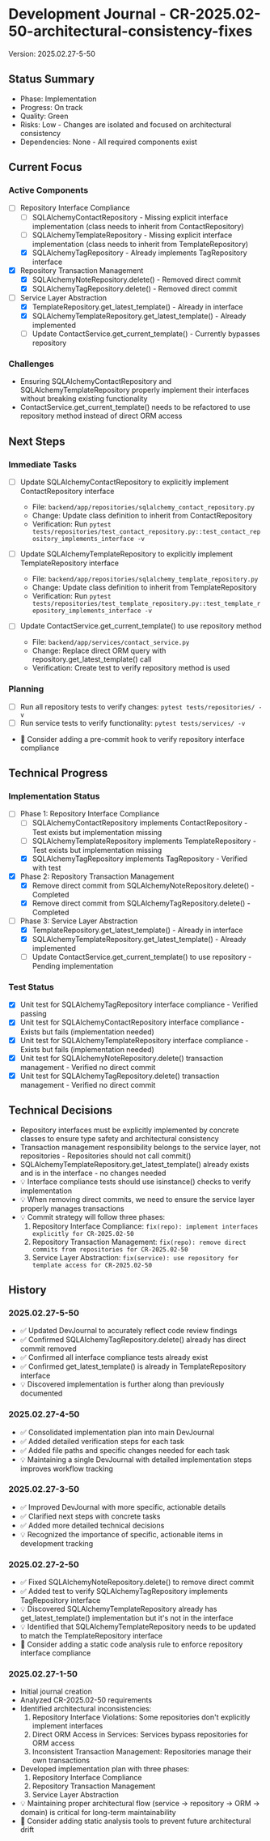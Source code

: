 # Development Journal - CR-2025.02-50-architectural-consistency-fixes
Version: 2025.02.27-5-50

## Status Summary
- Phase: Implementation
- Progress: On track
- Quality: Green
- Risks: Low - Changes are isolated and focused on architectural consistency
- Dependencies: None - All required components exist

## Current Focus
### Active Components
- [ ] Repository Interface Compliance
  - [ ] SQLAlchemyContactRepository - Missing explicit interface implementation (class needs to inherit from ContactRepository)
  - [ ] SQLAlchemyTemplateRepository - Missing explicit interface implementation (class needs to inherit from TemplateRepository)
  - [x] SQLAlchemyTagRepository - Already implements TagRepository interface
- [x] Repository Transaction Management
  - [x] SQLAlchemyNoteRepository.delete() - Removed direct commit
  - [x] SQLAlchemyTagRepository.delete() - Removed direct commit
- [ ] Service Layer Abstraction
  - [x] TemplateRepository.get_latest_template() - Already in interface
  - [x] SQLAlchemyTemplateRepository.get_latest_template() - Already implemented
  - [ ] Update ContactService.get_current_template() - Currently bypasses repository

### Challenges
- Ensuring SQLAlchemyContactRepository and SQLAlchemyTemplateRepository properly implement their interfaces without breaking existing functionality
- ContactService.get_current_template() needs to be refactored to use repository method instead of direct ORM access

## Next Steps
### Immediate Tasks
- [ ] Update SQLAlchemyContactRepository to explicitly implement ContactRepository interface
  - File: `backend/app/repositories/sqlalchemy_contact_repository.py`
  - Change: Update class definition to inherit from ContactRepository
  - Verification: Run `pytest tests/repositories/test_contact_repository.py::test_contact_repository_implements_interface -v`

- [ ] Update SQLAlchemyTemplateRepository to explicitly implement TemplateRepository interface
  - File: `backend/app/repositories/sqlalchemy_template_repository.py`
  - Change: Update class definition to inherit from TemplateRepository
  - Verification: Run `pytest tests/repositories/test_template_repository.py::test_template_repository_implements_interface -v`

- [ ] Update ContactService.get_current_template() to use repository method
  - File: `backend/app/services/contact_service.py`
  - Change: Replace direct ORM query with repository.get_latest_template() call
  - Verification: Create test to verify repository method is used

### Planning
- [ ] Run all repository tests to verify changes: `pytest tests/repositories/ -v`
- [ ] Run service tests to verify functionality: `pytest tests/services/ -v`
- 🔄 Consider adding a pre-commit hook to verify repository interface compliance

## Technical Progress
### Implementation Status
- [ ] Phase 1: Repository Interface Compliance
  - [ ] SQLAlchemyContactRepository implements ContactRepository - Test exists but implementation missing
  - [ ] SQLAlchemyTemplateRepository implements TemplateRepository - Test exists but implementation missing
  - [x] SQLAlchemyTagRepository implements TagRepository - Verified with test
- [x] Phase 2: Repository Transaction Management
  - [x] Remove direct commit from SQLAlchemyNoteRepository.delete() - Completed
  - [x] Remove direct commit from SQLAlchemyTagRepository.delete() - Completed
- [ ] Phase 3: Service Layer Abstraction
  - [x] TemplateRepository.get_latest_template() - Already in interface
  - [x] SQLAlchemyTemplateRepository.get_latest_template() - Already implemented
  - [ ] Update ContactService.get_current_template() to use repository - Pending implementation

### Test Status
- [x] Unit test for SQLAlchemyTagRepository interface compliance - Verified passing
- [x] Unit test for SQLAlchemyContactRepository interface compliance - Exists but fails (implementation needed)
- [x] Unit test for SQLAlchemyTemplateRepository interface compliance - Exists but fails (implementation needed)
- [x] Unit test for SQLAlchemyNoteRepository.delete() transaction management - Verified no direct commit
- [x] Unit test for SQLAlchemyTagRepository.delete() transaction management - Verified no direct commit

## Technical Decisions
- Repository interfaces must be explicitly implemented by concrete classes to ensure type safety and architectural consistency
- Transaction management responsibility belongs to the service layer, not repositories - Repositories should not call commit()
- SQLAlchemyTemplateRepository.get_latest_template() already exists and is in the interface - no changes needed
- 💡 Interface compliance tests should use isinstance() checks to verify implementation
- 💡 When removing direct commits, we need to ensure the service layer properly manages transactions
- 💡 Commit strategy will follow three phases:
  1. Repository Interface Compliance: `fix(repo): implement interfaces explicitly for CR-2025.02-50`
  2. Repository Transaction Management: `fix(repo): remove direct commits from repositories for CR-2025.02-50`
  3. Service Layer Abstraction: `fix(service): use repository for template access for CR-2025.02-50`

## History
### 2025.02.27-5-50
- ✅ Updated DevJournal to accurately reflect code review findings
- ✅ Confirmed SQLAlchemyTagRepository.delete() already has direct commit removed
- ✅ Confirmed all interface compliance tests already exist
- ✅ Confirmed get_latest_template() is already in TemplateRepository interface
- 💡 Discovered implementation is further along than previously documented

### 2025.02.27-4-50
- ✅ Consolidated implementation plan into main DevJournal
- ✅ Added detailed verification steps for each task
- ✅ Added file paths and specific changes needed for each task
- 💡 Maintaining a single DevJournal with detailed implementation steps improves workflow tracking

### 2025.02.27-3-50
- ✅ Improved DevJournal with more specific, actionable details
- ✅ Clarified next steps with concrete tasks
- ✅ Added more detailed technical decisions
- 💡 Recognized the importance of specific, actionable items in development tracking

### 2025.02.27-2-50
- ✅ Fixed SQLAlchemyNoteRepository.delete() to remove direct commit
- ✅ Added test to verify SQLAlchemyTagRepository implements TagRepository interface
- 💡 Discovered SQLAlchemyTemplateRepository already has get_latest_template() implementation but it's not in the interface
- 💡 Identified that SQLAlchemyTemplateRepository needs to be updated to match the TemplateRepository interface
- 🔄 Consider adding a static code analysis rule to enforce repository interface compliance

### 2025.02.27-1-50
- Initial journal creation
- Analyzed CR-2025.02-50 requirements
- Identified architectural inconsistencies:
  1. Repository Interface Violations: Some repositories don't explicitly implement interfaces
  2. Direct ORM Access in Services: Services bypass repositories for ORM access
  3. Inconsistent Transaction Management: Repositories manage their own transactions
- Developed implementation plan with three phases:
  1. Repository Interface Compliance
  2. Repository Transaction Management
  3. Service Layer Abstraction
- 💡 Maintaining proper architectural flow (service → repository → ORM → domain) is critical for long-term maintainability
- 🔄 Consider adding static analysis tools to prevent future architectural drift
